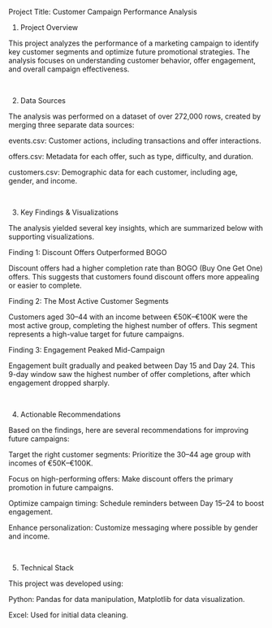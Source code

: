 Project Title: Customer Campaign Performance Analysis
<br>

1. Project Overview

This project analyzes the performance of a marketing campaign to identify key customer segments and optimize future promotional strategies. The analysis focuses on understanding customer behavior, offer engagement, and overall campaign effectiveness.

<br>

2. Data Sources

The analysis was performed on a dataset of over 272,000 rows, created by merging three separate data sources:

events.csv: Customer actions, including transactions and offer interactions.

offers.csv: Metadata for each offer, such as type, difficulty, and duration.

customers.csv: Demographic data for each customer, including age, gender, and income.

<br>

3. Key Findings & Visualizations

The analysis yielded several key insights, which are summarized below with supporting visualizations.

Finding 1: Discount Offers Outperformed BOGO

Discount offers had a higher completion rate than BOGO (Buy One Get One) offers. This suggests that customers found discount offers more appealing or easier to complete.

Finding 2: The Most Active Customer Segments

Customers aged 30–44 with an income between €50K–€100K were the most active group, completing the highest number of offers. This segment represents a high-value target for future campaigns.

Finding 3: Engagement Peaked Mid-Campaign

Engagement built gradually and peaked between Day 15 and Day 24. This 9-day window saw the highest number of offer completions, after which engagement dropped sharply.

<br>

4. Actionable Recommendations

Based on the findings, here are several recommendations for improving future campaigns:

Target the right customer segments: Prioritize the 30–44 age group with incomes of €50K–€100K.

Focus on high-performing offers: Make discount offers the primary promotion in future campaigns.

Optimize campaign timing: Schedule reminders between Day 15–24 to boost engagement.

Enhance personalization: Customize messaging where possible by gender and income.

<br>

5. Technical Stack

This project was developed using:

Python: Pandas for data manipulation, Matplotlib for data visualization.

Excel: Used for initial data cleaning.
